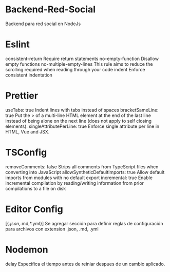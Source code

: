 # Backend-Red-Social
 Backend para red social en NodeJs

# Eslint
consistent-return                           Require return statements
no-empty-function                           Disallow empty functions
no-multiple-empty-lines                     This rule aims to reduce the scrolling required when reading through your code
indent                                      Enforce consistent indentation

# Prettier
useTabs: true                               Indent lines with tabs instead of spaces
bracketSameLine: true                       Put the > of a multi-line HTML element at the end of the last line instead of being alone on the next line (does not apply to self closing elements).
singleAttributePerLine: true                Enforce single attribute per line in HTML, Vue and JSX.

# TSConfig
 removeComments: false                      Strips all comments from TypeScript files when converting into JavaScript
 allowSyntheticDefaultImports: true         Allow default imports from modules with no default export
 incremental: true                          Enable incremental compilation by reading/writing information from prior compilations to a file on disk

# Editor Config
[{*.json,*.md,*.yml}]                       Se agregar sección para definir reglas de configuración para archivos con extension .json, .md, .yml


# Nodemon
delay                                       Especifica el tiempo antes de reiniar despues de un cambio aplicado.
